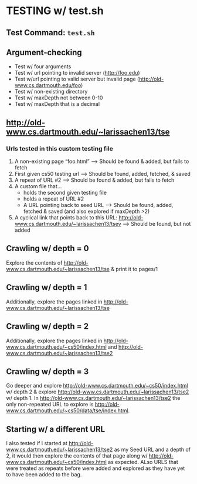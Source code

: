 # TESTING w/ test.sh

## Test Command: `test.sh`

## Argument-checking
* Test w/ four arguments
* Test w/ url pointing to invalid server (http://foo.edu)
* Test w/url pointing to valid server but invalid page (http://old-www.cs.dartmouth.edu/foo)
* Test w/ non-existing directory
* Test w/ maxDepth not between 0-10
* Test w/ maxDepth that is a decimal

## http://old-www.cs.dartmouth.edu/~larissachen13/tse
### Urls tested in this custom testing file
  1. A non-existing page “foo.html”
    --> Should be found & added, but fails to fetch
  2. First given cs50 testing url
    --> Should be found, added, fetched, & saved
  3. A repeat of URL #2
    --> Should be found & added, but fails to fetch
  4. A custom file that...
      * holds the second given testing file
      * holds a repeat of URL #2
      * A URL pointing back to seed URL
    --> Should be found, added, fetched & saved (and also explored if
        maxDepth >2)
  5. A cyclical link that points back to this URL:
      http://old-www.cs.dartmouth.edu/~larissachen13/tsev
    --> Should be found, but not added
## Crawling w/ depth = 0
Explore the contents of http://old-www.cs.dartmouth.edu/~larissachen13/tse
& print it to pages/1

## Crawling w/ depth = 1
Additionally, explore the pages linked in
http://old-www.cs.dartmouth.edu/~larissachen13/tse

## Crawling w/ depth = 2
Additionally, explore the pages linked in http://old-www.cs.dartmouth.edu/~cs50/index.html
and http://old-www.cs.dartmouth.edu/~larissachen13/tse2

## Crawling w/ depth = 3
Go deeper and explore http://old-www.cs.dartmouth.edu/~cs50/index.html w/ depth
2 & explore http://old-www.cs.dartmouth.edu/~larissachen13/tse2 w/ depth 1.
In http://old-www.cs.dartmouth.edu/~larissachen13/tse2 the only non-repeated
 URL to explore is http://old-www.cs.dartmouth.edu/~cs50/data/tse/index.html.

 ## Starting w/ a different URL
 I also tested if I started at http://old-www.cs.dartmouth.edu/~larissachen13/tse2
 as my Seed URL and a depth of 2, it would then explore the contents of that page
 along w/ http://old-www.cs.dartmouth.edu/~cs50/index.html as expected. ALso
 URLS that were treated as repeats before were added and explored as they have
 yet to have been added to the bag.
